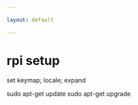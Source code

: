 ```yaml
---

layout: default

---
```


# rpi setup

set keymap; locale; expand

sudo apt-get update
sudo apt-get upgrade

